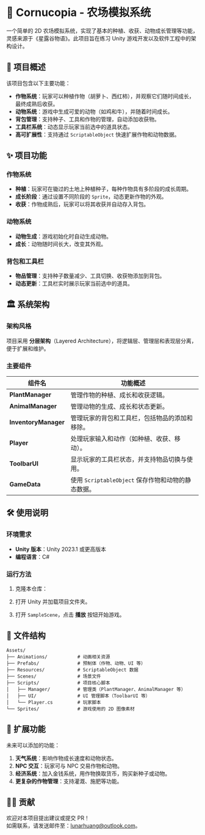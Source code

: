 # 🌾 Cornucopia - 农场模拟系统

一个简单的 2D 农场模拟系统，实现了基本的种植、收获、动物成长管理等功能，灵感来源于《星露谷物语》。此项目旨在练习 Unity 游戏开发以及软件工程中的架构设计。



## 📖 项目概述

该项目包含以下主要功能：  
- **作物系统**：玩家可以种植作物（胡萝卜、西红柿），并观察它们随时间成长，最终成熟后收获。  
- **动物系统**：游戏中生成可爱的动物（如鸡和牛），并随着时间成长。  
- **背包管理**：支持种子、工具和作物的管理，自动添加收获物。  
- **工具栏系统**：动态显示玩家当前选中的道具状态。  
- **高可扩展性**：支持通过 `ScriptableObject` 快速扩展作物和动物数据。  



## ✨ 项目功能

### 作物系统
- **种植**：玩家可在锄过的土地上种植种子，每种作物具有多阶段的成长周期。  
- **成长阶段**：通过设置不同阶段的 `Sprite`，动态更新作物的外观。  
- **收获**：作物成熟后，玩家可以将其收获并自动存入背包。

### 动物系统
- **动物生成**：游戏初始化时自动生成动物。  
- **成长**：动物随时间长大，改变其外观。

### 背包和工具栏
- **物品管理**：支持种子数量减少、工具切换、收获物添加到背包。  
- **动态更新**：工具栏实时展示玩家当前选中的道具。



## 🏛 系统架构

### 架构风格
项目采用 **分层架构**（Layered Architecture），将逻辑层、管理层和表现层分离，便于扩展和维护。  

### 主要组件
| 组件名         | 功能概述                                                   |
|----------------|----------------------------------------------------------|
| **PlantManager** | 管理作物的种植、成长和收获逻辑。                             |
| **AnimalManager** | 管理动物的生成、成长和状态更新。                              |
| **InventoryManager** | 管理玩家的背包和工具栏，包括物品的添加和移除。                     |
| **Player**        | 处理玩家输入和动作（如种植、收获、移动）。                     |
| **ToolbarUI**     | 显示玩家的工具栏状态，并支持物品切换与使用。                     |
| **GameData**      | 使用 `ScriptableObject` 保存作物和动物的静态数据。               |



## 🛠 使用说明

### 环境需求
- **Unity 版本**：Unity 2023.1 或更高版本  
- **编程语言**：C#  

### 运行方法
1. 克隆本仓库：  

2. 打开 Unity 并加载项目文件夹。  
3. 打开 `SampleScene`，点击 **播放** 按钮开始游戏。  



## 📂 文件结构

```plaintext
Assets/
├── Animations/           # 动画相关资源
├── Prefabs/              # 预制体（作物、动物、UI 等）
├── Resources/            # ScriptableObject 数据
├── Scenes/               # 场景文件
├── Scripts/              # 项目核心脚本
│   ├── Manager/          # 管理类（PlantManager、AnimalManager 等）
│   ├── UI/               # UI 管理脚本（ToolbarUI 等）
│   └── Player.cs         # 玩家脚本
└── Sprites/              # 游戏使用的 2D 图像素材
```



## 🎯 扩展功能

未来可以添加的功能：  
1. **天气系统**：影响作物成长速度和动物状态。  
2. **NPC 交互**：玩家可与 NPC 交易作物和动物。  
3. **经济系统**：加入金钱系统，用作物换取货币，购买新种子或动物。  
4. **更复杂的作物管理**：支持灌溉、施肥等功能。  


## 👨‍💻 贡献

欢迎对本项目提出建议或提交 PR！  
如需联系，请发送邮件至：[lunarhuang@outlook.com](mailto:lunarhuang@outlook.com)。

